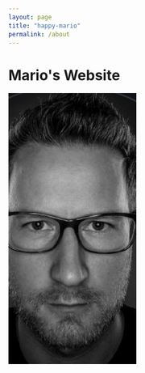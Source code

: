 ```yaml
---
layout: page
title: "happy-mario"
permalink: /about
---
```


# Mario's Website

![credit](credets.png)
